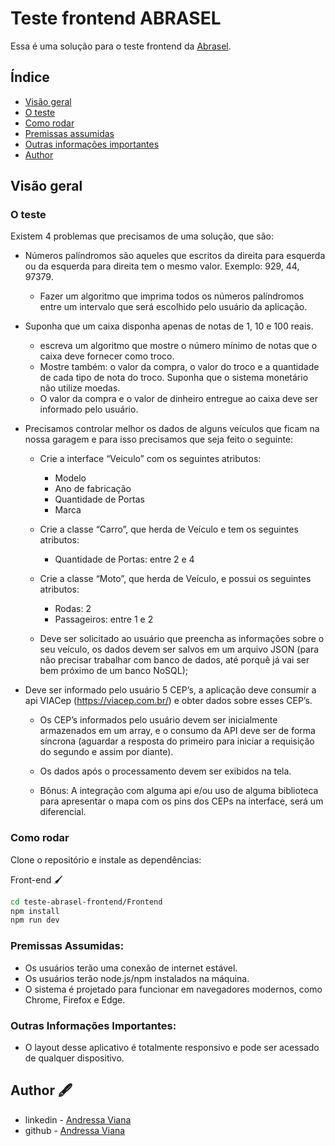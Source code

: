 # Teste frontend ABRASEL

Essa é uma solução para o teste frontend da [Abrasel](https://abrasel.com.br/).

## Índice

- [Visão geral](#visão-geral)
- [O teste](#o-teste)
- [Como rodar](#como-rodar)
- [Premissas assumidas](#premissas-assumidas)
- [Outras informações importantes](#outras-informações-importantes)
- [Author](#author)

## Visão geral

### O teste

Existem 4 problemas que precisamos de uma solução, que são:

- Números palíndromos são aqueles que escritos da direita para esquerda ou da esquerda para direita tem o mesmo valor. Exemplo: 929, 44, 97379. 
    - Fazer um algoritmo que imprima todos os números palíndromos entre um intervalo que será escolhido pelo usuário da aplicação.

- Suponha que um caixa disponha apenas de notas de 1, 10 e 100 reais.
    - escreva um algoritmo que mostre o número mínimo de notas que o caixa deve fornecer como troco.
    - Mostre também: o valor da compra, o valor do troco e a quantidade de cada tipo de nota do troco. Suponha que o sistema monetário não utilize moedas.
    - O valor da compra e o valor de dinheiro entregue ao caixa deve ser informado pelo usuário.

- Precisamos controlar melhor os dados de alguns veículos que ficam na nossa garagem e para isso precisamos que seja feito o seguinte:
    - Crie a interface “Veiculo” com os seguintes atributos:
        - Modelo
        - Ano de fabricação
        - Quantidade de Portas
        - Marca

    - Crie a classe “Carro”, que herda de Veículo e tem os seguintes atributos:
        - Quantidade de Portas: entre 2 e 4

    - Crie a classe “Moto”, que herda de Veículo, e possui os seguintes atributos:
        - Rodas: 2
        - Passageiros: entre 1 e 2

    - Deve ser solicitado ao usuário que preencha as informações sobre o seu veículo, os dados devem ser salvos em um arquivo JSON (para não precisar trabalhar com banco de dados, até porquê já vai ser bem próximo de um banco NoSQL);

- Deve ser informado pelo usuário 5 CEP’s, a aplicação deve consumir a api VIACep (https://viacep.com.br/) e obter dados sobre esses CEP’s. 
    - Os CEP’s informados pelo usuário devem ser inicialmente armazenados em um array, e o consumo da API deve ser de forma síncrona (aguardar a resposta do primeiro para iniciar a requisição do segundo e assim por diante).
    - Os dados após o processamento devem ser exibidos na tela.

    - Bônus: A integração com alguma api e/ou uso de alguma biblioteca para apresentar o mapa com os pins dos CEPs na interface, será um diferencial.

### Como rodar

Clone o repositório e instale as dependências:

Front-end 🖌️

```bash
cd teste-abrasel-frontend/Frontend
npm install
npm run dev
```

### Premissas Assumidas:

- Os usuários terão uma conexão de internet estável.
- Os usuários terão node.js/npm instalados na máquina.
- O sistema é projetado para funcionar em navegadores modernos, como Chrome, Firefox e Edge.

### Outras Informações Importantes:

- O layout desse aplicativo é totalmente responsivo e pode ser acessado de qualquer dispositivo.

## Author 🖋️

- linkedin - [Andressa Viana](https://www.linkedin.com/in/andressavbatista/)
- github - [Andressa Viana](https://github.com/andressavianab)